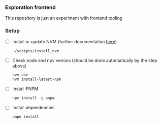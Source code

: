 ### Exploration frontend
This repository is just an experiment with frontend tooling

### Setup
- [ ] Install or update NVM (further documentation [here](https://github.com/nvm-sh/nvm#install--update-script))
    ```bash
    ./scripts/install_nvm
    ```
- [ ] Check node and npv verions (should be done automatically by the step above)
    ```bash
    nvm use
    nvm install-latest-npm
    ``` 
- [ ] Install PNPM
    ```bash
    npm install -g pnpm
    ```
- [ ] Install dependencies
    ```bash
    pnpm install
    ```